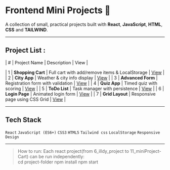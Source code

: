 # Frontend Mini Projects 🚀
A collection of small, practical projects built with **React**, **JavaScript**, **HTML**, **CSS**  and **TAILWIND**.

---

## Project List :
| # | Project Name | Description | View |

| 1 | **Shopping Cart** | Full cart with add/remove items & LocalStorage | [View](11_miniProject-Cart/cart-app) |
| 2 | **City App** | Weather & city info display | [View](10_miniProject-city/city-app) |
| 3 | **Advanced Form** | Registration form with validation | [View](8_miniProject-form/form-app) |
| 4 | **Quiz App** | Timed quiz with scoring | [View](9_miniProject-quiz/question-app) |
| 5 | **ToDo List** | Task manager with persistence | [View](4_ToDo-List) |
| 6 | **Login Page** | Animated login form | [View](1_login-page) |
| 7 | **Grid Layout** | Responsive page using CSS Grid | [View](2_page-with-grid) |

---

## Tech Stack
`React` `JavaScript (ES6+)` `CSS3` `HTML5` `Tailwind css` `LocalStorage` `Responsive Design`

---

> How to run:
> Each react project(from 6_illdy_project to 11_miniProject-Cart) can be run independently:  
> cd project-folder
> npm install
> npm start
